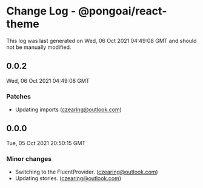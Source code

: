# Change Log - @pongoai/react-theme

This log was last generated on Wed, 06 Oct 2021 04:49:08 GMT and should not be manually modified.

<!-- Start content -->

## 0.0.2

Wed, 06 Oct 2021 04:49:08 GMT

### Patches

- Updating imports (czearing@outlook.com)

## 0.0.0

Tue, 05 Oct 2021 20:50:15 GMT

### Minor changes

- Switching to the FluentProvider. (czearing@outlook.com)
- Updating stories. (czearing@outlook.com)
